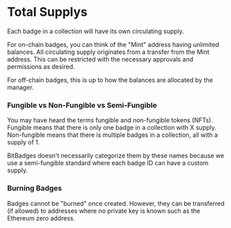 # Total Supplys

Each badge in a collection will have its own circulating supply.&#x20;

For on-chain badges, you can think of the "Mint" address having unlimited balances. All circulating supply originates from a transfer from the Mint address. This can be restricted with the necessary approvals and permissions as desired.

For off-chain badges, this is up to how the balances are allocated by the manager.

### **Fungible vs Non-Fungible vs Semi-Fungible**

You may have heard the terms fungible and non-fungible tokens (NFTs). Fungible means that there is only one badge in a collection with X supply. Non-fungible means that there is multiple badges in a collection, all with a supply of 1.

BitBadges doesn't necessarily categorize them by these names because we use a semi-fungible standard where each badge ID can have a custom supply.

### **Burning Badges**

Badges cannot be "burned" once created. However, they can be transferred (if allowed) to addresses where no private key is known such as the Ethereum zero address.
